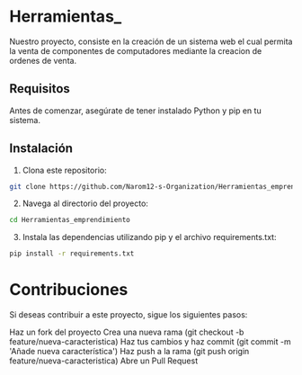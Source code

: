 # Herramientas_

Nuestro proyecto, consiste en la creación de un sistema web el cual permita la venta de componentes de computadores mediante la creacion de ordenes de venta.

## Requisitos

Antes de comenzar, asegúrate de tener instalado Python y pip en tu sistema.

## Instalación

1. Clona este repositorio:

```bash
git clone https://github.com/Narom12-s-Organization/Herramientas_emprendimiento
```
2. Navega al directorio del proyecto:
```bash
cd Herramientas_emprendimiento
```
3. Instala las dependencias utilizando pip y el archivo requirements.txt:

```bash
pip install -r requirements.txt
```
# Contribuciones
Si deseas contribuir a este proyecto, sigue los siguientes pasos:

Haz un fork del proyecto
Crea una nueva rama (git checkout -b feature/nueva-caracteristica)
Haz tus cambios y haz commit (git commit -m 'Añade nueva característica')
Haz push a la rama (git push origin feature/nueva-caracteristica)
Abre un Pull Request
